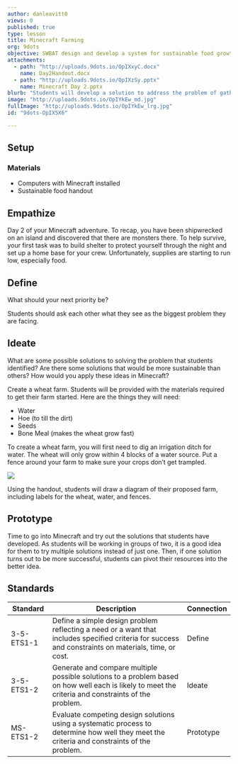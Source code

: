 ```yaml
---
author: danleavitt0
views: 0
published: true
type: lesson
title: Minecraft Farming
org: 9dots
objective: SWBAT design and develop a system for sustainable food growth in Minecraft to keep the community going
attachments: 
  - path: "http://uploads.9dots.io/OpIXxyC.docx"
    name: Day2Handout.docx
  - path: "http://uploads.9dots.io/OpIXzSy.pptx"
    name: Minecraft Day 2.pptx
blurb: "Students will develop a solution to address the problem of gathering food in #Minecraft. #NGSS-3-5-ETS1-1 #NGSS-3-5-ETS1-2 #NGSS-MS-ETS1-2"
image: "http://uploads.9dots.io/OpIYkEw_md.jpg"
fullImage: "http://uploads.9dots.io/OpIYkEw_lrg.jpg"
id: "9dots-OpIX5X6"

---
```


## Setup

### Materials

- Computers with Minecraft installed
- Sustainable food handout

## Empathize
Day 2 of your Minecraft adventure. To recap, you have been shipwrecked on an island and discovered that there are monsters there. To help survive, your first task was to build shelter to protect yourself through the night and set up a home base for your crew. Unfortunately, supplies are starting to run low, especially food.

## Define
What should your next priority be?

Students should ask each other what they see as the biggest problem they are facing.

## Ideate
What are some possible solutions to solving the problem that students identified? Are there some solutions that would be more sustainable than others? How would you apply these ideas in Minecraft?

Create a wheat farm. Students will be provided with the materials required to get their farm started. Here are the things they will need:

- Water
- Hoe (to till the dirt)
- Seeds
- Bone Meal (makes the wheat grow fast)

To create a wheat farm, you will first need to dig an irrigation ditch for water. The wheat will only grow within 4 blocks of a water source. Put a fence around your farm to make sure your crops don’t get trampled.

![](http://uploads.9dots.io/OpIZwgm_md.jpg) 

Using the handout, students will draw a diagram of their proposed farm, including labels for the wheat, water, and fences.

## Prototype
Time to go into Minecraft and try out the solutions that students have developed. As students will be working in groups of two, it is a good idea for them to try multiple solutions instead of just one. Then, if one solution turns out to be more successful, students can pivot their resources into the better idea.

## Standards

Standard | Description | Connection
--- | --- | ---
3-5-ETS1-1 | Define a simple design problem reflecting a need or a want that includes specified criteria for success and constraints on materials, time, or cost. | Define
3-5-ETS1-2 | Generate and compare multiple possible solutions to a problem based on how well each is likely to meet the criteria and constraints of the problem. | Ideate
MS-ETS1-2 | Evaluate competing design solutions using a systematic process to determine how well they meet the criteria and constraints of the problem. | Prototype
